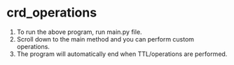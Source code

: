 # crd_operations

1. To run the above program, run main.py file. 
2. Scroll down to the main method and you can perform custom operations.
3. The program will automatically end when TTL/operations are performed.
